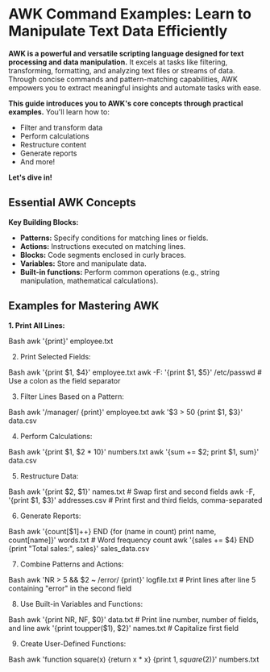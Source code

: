 # AWK Command Examples: Learn to Manipulate Text Data Efficiently

**AWK is a powerful and versatile scripting language designed for text processing and data manipulation.** It excels at tasks like filtering, transforming, formatting, and analyzing text files or streams of data. Through concise commands and pattern-matching capabilities, AWK empowers you to extract meaningful insights and automate tasks with ease.

**This guide introduces you to AWK's core concepts through practical examples.** You'll learn how to:

- Filter and transform data
- Perform calculations
- Restructure content
- Generate reports
- And more!

**Let's dive in!**

## Essential AWK Concepts

**Key Building Blocks:**

- **Patterns:** Specify conditions for matching lines or fields.
- **Actions:** Instructions executed on matching lines.
- **Blocks:** Code segments enclosed in curly braces.
- **Variables:** Store and manipulate data.
- **Built-in functions:** Perform common operations (e.g., string manipulation, mathematical calculations).

## Examples for Mastering AWK

**1. Print All Lines:**

Bash
awk '{print}' employee.txt

2. Print Selected Fields:

Bash
awk '{print $1, $4}' employee.txt
awk -F: '{print $1, $5}' /etc/passwd  # Use a colon as the field separator

3. Filter Lines Based on a Pattern:

Bash
awk '/manager/ {print}' employee.txt
awk '$3 > 50 {print $1, $3}' data.csv

4. Perform Calculations:

Bash
awk '{print $1, $2 * 10}' numbers.txt
awk '{sum += $2; print $1, sum}' data.csv

5. Restructure Data:

Bash
awk '{print $2, $1}' names.txt  # Swap first and second fields
awk -F, '{print $1, $3}' addresses.csv  # Print first and third fields, comma-separated

6. Generate Reports:

Bash
awk '{count[$1]++} END {for (name in count) print name, count[name]}' words.txt  # Word frequency count
awk '{sales += $4} END {print "Total sales:", sales}' sales_data.csv

7. Combine Patterns and Actions:

Bash
awk 'NR > 5 && $2 ~ /error/ {print}' logfile.txt  # Print lines after line 5 containing "error" in the second field

8. Use Built-in Variables and Functions:

Bash
awk '{print NR, NF, $0}' data.txt  # Print line number, number of fields, and line
awk '{print toupper($1), $2}' names.txt  # Capitalize first field

9. Create User-Defined Functions:

Bash
awk 'function square(x) {return x * x} {print $1, square($2)}' numbers.txt
